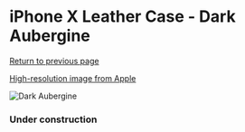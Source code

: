 # iPhone X Leather Case - Dark Aubergine

[Return to previous page](/iphone_x)

[High-resolution image from Apple](https://store.storeimages.cdn-apple.com/8756/as-images.apple.com/is/MQTG2?wid=4500&hei=4500&fmt=png)

<div style="width: 384px"><img src="/everyphone/MQTG2.png" alt="Dark Aubergine"></div>

### Under construction
